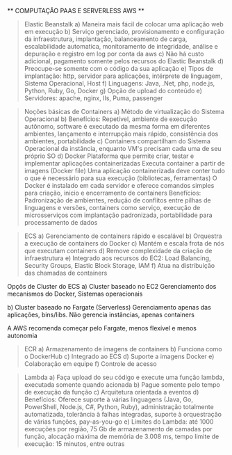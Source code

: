 ** COMPUTAÇÃO PAAS E SERVERLESS AWS ** 

> Elastic Beanstalk
a) Maneira mais fácil de colocar uma aplicação web em execução
b) Serviço gerenciado, provisionamento e configuração da infraestrutura, implantação, balanceamento de carga, escalabilidade automatica, monitoramento de integridade, análise e depuração e registro em log por conta da aws
c) Não há custo adicional, pagamento somente pelos recursos do Elastic Beanstalk
d) Preocupe-se somente com o código da sua aplicação
e) Tipos de implantação: http, servidor para aplicações, intérprete de linguagem, Sistema Operacional, Host
f) Linguagens: Java, .Net, php, node.js, Python, Ruby, Go, Docker
g) Opção de upload do conteúdo
e) Servidores: apache, nginx, IIs, Puma, passenger

> Noções básicas de Containers
a) Método de virtualização do Sistema Operacional
b) Benefícios: Repetível, ambiente de execução autônomo, software é executado da mesma forma em diferentes ambientes, lançamento e interrupção mais rápido, consistência dos ambientes, portabilidade
c) Containers compartilham do Sistema Operacional da instância, enquanto VM's precisam cada uma de seu próprio SO
d) Docker
Plataforma que permite criar, testar e implementar aplicações containerizadas
Executa container a partir de imagens (Docker file)
Uma aplicação containerizada deve conter tudo o que é necessário para sua execução (bibliotecas, ferramentas)
O Docker é instalado em cada servidor e oferece comandos simples para criação, inicio e encerramento de containers
Benefícios: Padronização de ambientes, redução de conflitos entre pilhas de linguagens e versões, containers como serviço, execução de microsserviços com implantação padronizada, portabilidade para processamento de dados

> ECS
a) Gerenciamento de containers rápido e escalável
b) Orquestra a execução de containers do Docker
c) Mantém e escala frota de nós que executam containers
d) Remove complexidade da criação de infraestrutura
e) Integrado aos recursos do EC2: Load Balancing, Security Groups, Elastic Block Storage, IAM
f) Atua na distribuição das chamadas de containers

Opçõs de Cluster do ECS
a) Cluster baseado no EC2
Gerenciamento dos mecanismos do Docker, Sistemas operacionais

b) Cluster baseado no Fargate (Serverless)
Gerenciamento apenas das aplicações, bins/libs. Não gerencia instâncias, apenas containers

A AWS recomenda começar pelo Fargate, menos flexível e menos autonomia

> ECR
a) Armazenamento de imagens de containers
b) Funciona como o DockerHub
c) Integrado ao ECS
d) Suporte a imagens Docker
e) Colaboração em equipe
f) Controle de acesso

> Lambda
a) Faça upload do seu código e execute uma função lambda, executada somente quando acionada
b) Pague somente pelo tempo de execução da função
c) Arquitetura orientada a eventos
d) Benefícios: Oferece suporte à várias linguagens (Java, Go, PowerShell, Node.js, C#, Python, Ruby), administração totalmente automatizada, tolerância à falhas integradas, suporte à orquestração de várias funções, pay-as-you-go
e) Limites do Lambda: até 1000 execuções por região, 75 Gb de armazenamento de camadas por função, alocação máxima de memória de 3.008 ms, tempo limite de execução: 15 minutos, entre outras
